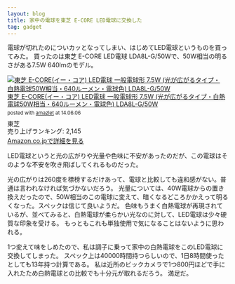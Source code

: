 ```yaml
---
layout: blog
title: 家中の電球を東芝 E-CORE LED電球に交換した
tag: gadget
---
```




電球が切れたのについカッとなってしまい、はじめてLED電球というものを買ってみた。
買ったのは東芝 E-CORE LED電球 LDA8L-G/50Wで、50W相当の明るさがある7.5W 640lmのモデル。

<div class="amazlet-box" style="margin-bottom:0px;"><div class="amazlet-image" style="float:left;margin:0px 12px 1px 0px;"><a href="http://www.amazon.co.jp/exec/obidos/ASIN/B00E1UOH68/xmisao-22/ref=nosim/" name="amazletlink" target="_blank"><img src="http://ecx.images-amazon.com/images/I/31Mhz4TQmOL._SL160_.jpg" alt="東芝 E-CORE(イー・コア) LED電球 一般電球形 7.5W (光が広がるタイプ・白熱電球50W相当・640ルーメン・電球色) LDA8L-G/50W" style="border: none;" /></a></div><div class="amazlet-info" style="line-height:120%; margin-bottom: 10px"><div class="amazlet-name" style="margin-bottom:10px;line-height:120%"><a href="http://www.amazon.co.jp/exec/obidos/ASIN/B00E1UOH68/xmisao-22/ref=nosim/" name="amazletlink" target="_blank">東芝 E-CORE(イー・コア) LED電球 一般電球形 7.5W (光が広がるタイプ・白熱電球50W相当・640ルーメン・電球色) LDA8L-G/50W</a><div class="amazlet-powered-date" style="font-size:80%;margin-top:5px;line-height:120%">posted with <a href="http://www.amazlet.com/" title="amazlet" target="_blank">amazlet</a> at 14.06.06</div></div><div class="amazlet-detail">東芝 <br />売り上げランキング: 2,145<br /></div><div class="amazlet-sub-info" style="float: left;"><div class="amazlet-link" style="margin-top: 5px"><a href="http://www.amazon.co.jp/exec/obidos/ASIN/B00E1UOH68/xmisao-22/ref=nosim/" name="amazletlink" target="_blank">Amazon.co.jpで詳細を見る</a></div></div></div><div class="amazlet-footer" style="clear: left"></div></div>

LED電球というと光の広がりや光量や色味に不安があったのだが、この電球はそのような不安を吹き飛ばしてくれるものだった。

光の広がりは260度を標榜するだけあって、電球と比較しても違和感がない。普通は言われなければ気づかないだろう。
光量については、40W電球からの置き換えだったので、50W相当のこの電球に変えて、暗くなるどころかかえって明るくなった。スペックは信じて良いようだ。
色味もうまく白熱電球が再現されているが、並べてみると、白熱電球が柔らかい光なのに対して、LED電球は少々硬質な印象を受ける。
もっともこれも単独使用で気になることはないように思われる。

1つ変えて味をしめたので、私は調子に乗って家中の白熱電球をこのLED電球に交換してしまった。
スペック上は40000時間持つらしいので、1日8時間使ったとしても13年持つ計算である。
私は近所のビックカメラで1つ800円ほどで手に入れたため白熱電球との比較でも十分元が取れるだろう。
満足だ。
